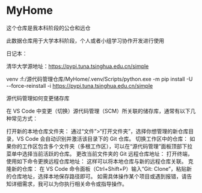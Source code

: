 # MyHome
这个仓库是我本科阶段的公仓和远仓

此数据仓库用于大学本科阶段，个人或者小组学习协作开发进行使用


日记本：

清华大学源地址：https://pypi.tuna.tsinghua.edu.cn/simple

venv :f:/源代码管理仓库/MyHome/.venv/Scripts/python.exe -m pip install  -U --force-reinstall -i https://pypi.tuna.tsinghua.edu.cn/simple 

源代码管理如何变更储存库

在 VS Code 中变更（切换）源代码管理（SCM）所关联的储存库，通常有以下几种常见方式：

打开新的本地仓库文件夹：
通过“文件”>“打开文件夹”，选择你想管理的新仓库目录，VS Code 会自动识别并激活该目录下的 Git 仓库。
切换工作区中的仓库：
如果你的工作区包含多个文件夹（多根工作区），可以在“源代码管理”面板顶部下拉菜单中选择当前活跃的仓库。
更改当前文件夹的 Git 远程仓库地址：
打开终端，使用如下命令更换远程仓库地址：
这样可以将本地仓库与新的远程仓库关联。
克隆新的仓库：
在 VS Code 命令面板（Ctrl+Shift+P）输入“Git: Clone”，粘贴新的仓库地址，选择本地保存路径即可。
如需具体操作某个项目或遇到报错，请告知详细需求，我可以为你执行相关命令或指导操作。